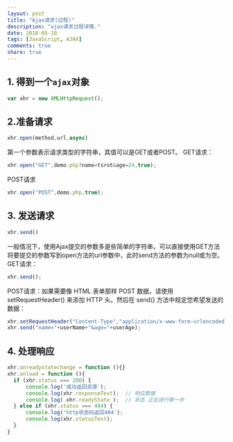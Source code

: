 ```yaml
---
layout: post
title: "Ajax请求(过程)"
description: "ajax请求过程详情."
date: 2016-05-10
tags: [JavaScript, AJAX]
comments: true
share: true
---
```


## 1. 得到一个`ajax`对象

  ```javascript
  var xhr = new XMLHttpRequest();
  ```
## 2.准备请求
  ```javascript
  xhr.open(method,url,async)
  ```
  第一个参数表示请求类型的字符串，其值可以是GET或者POST。 GET请求：
  ```javascript
  xhr.open("GET",demo.php?name=tsrot&age=24,true);
  ```
  POST请求
  ```javascript
  xhr.open("POST",demo.php,true);
  ```
## 3. 发送请求
  ```javascript
  xhr.send()
  ```
  一般情况下，使用Ajax提交的参数多是些简单的字符串，可以直接使用GET方法将要提交的参数写到open方法的url参数中，此时send方法的参数为null或为空。  
  GET请求：
  ```javascript
  xhr.send();
  ```
  POST请求：如果需要像 HTML 表单那样 POST 数据，请使用 setRequestHeader() 来添加 HTTP 头。然后在 send() 方法中规定您希望发送的数据：
  ```javascript
  xhr.setRequestHeader("Content-Type","application/x-www-form-urlencoded;charset=UTF-8");
  xhr.send("name="+userName+"&age="+userAge);
  ```
## 4. 处理响应
  ```javascript
  xhr.onreadystatechange = function (){}
  xhr.onload = function (){
    if (xhr.status === 200) {
  		console.log('成功返回资源');
  		console.log(xhr.responseText);	// 响应数据
  		console.log( xhr.readyState );	// 状态 正在进行哪一步
  	} else if (xhr.status === 404) {
  		console.log('http状态码返回404');
  		console.log(xhr.statusText);
  	}
  }
  ```














